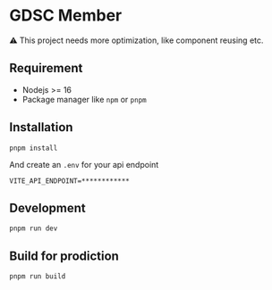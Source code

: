 # GDSC Member

⚠️ This project needs more optimization, like component reusing etc.

## Requirement
- Nodejs >= 16
- Package manager like `npm` or `pnpm`

## Installation
```
pnpm install
```
And create an `.env` for your api endpoint
```
VITE_API_ENDPOINT=************
```

## Development
```
pnpm run dev
```

## Build for prodiction
```
pnpm run build
```